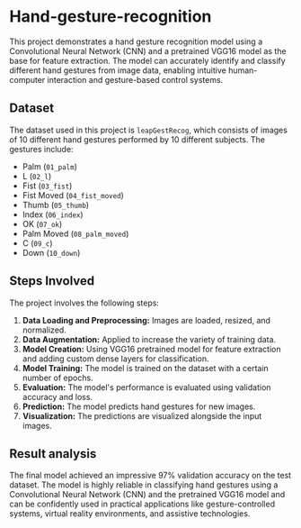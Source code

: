 # Hand-gesture-recognition
This project demonstrates a hand gesture recognition model using a Convolutional Neural Network (CNN) and a pretrained VGG16 model as the base for feature extraction. The model can accurately identify and classify different hand gestures from image data, enabling intuitive human-computer interaction and gesture-based control systems.

## Dataset
The dataset used in this project is `leapGestRecog`, which consists of images of 10 different hand gestures performed by 10 different subjects. The gestures include:
- Palm (`01_palm`)
- L (`02_l`)
- Fist (`03_fist`)
- Fist Moved (`04_fist_moved`)
- Thumb (`05_thumb`)
- Index (`06_index`)
- OK (`07_ok`)
- Palm Moved (`08_palm_moved`)
- C (`09_c`)
- Down (`10_down`)

## Steps Involved
  The project involves the following steps:
1. **Data Loading and Preprocessing:**  Images are loaded, resized, and normalized.
2. **Data Augmentation:**  Applied to increase the variety of training data.
3. **Model Creation:**  Using VGG16 pretrained model for feature extraction and adding custom dense layers for classification.
4. **Model Training:**  The model is trained on the dataset with a certain number of epochs.
5. **Evaluation:**  The model's performance is evaluated using validation accuracy and loss.
6. **Prediction:**  The model predicts hand gestures for new images.
7. **Visualization:**  The predictions are visualized alongside the input images.

## Result analysis
The final model achieved an impressive 97% validation accuracy on the test dataset. The model is highly reliable in classifying hand gestures using a Convolutional Neural Network (CNN) and the pretrained VGG16 model and can be confidently used in practical applications like gesture-controlled systems, virtual reality environments, and assistive technologies.
